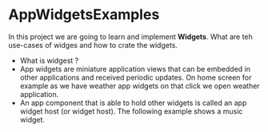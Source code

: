 # AppWidgetsExamples

In this project we are going to learn and implement <B>Widgets</B>. What are teh use-cases of widges and how to crate the widgets. 

- What is widgest ?
- App widgets are miniature application views that can be embedded in other applications and received periodic updates. On home screen for example as we have weather app widgets on that click we open weather application.
- An app component that is able to hold other widgets is called an app widget host (or widget host). The following example shows a music widget.


  
